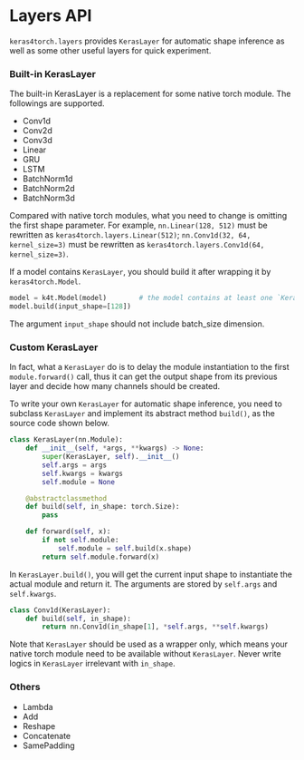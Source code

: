 # Layers API

`keras4torch.layers` provides `KerasLayer` for automatic shape inference as well as some other useful layers for quick experiment.

### Built-in KerasLayer

The built-in KerasLayer is a replacement for some native torch module. The followings are supported.

+ Conv1d
+ Conv2d
+ Conv3d
+ Linear
+ GRU
+ LSTM
+ BatchNorm1d
+ BatchNorm2d
+ BatchNorm3d

Compared with native torch modules, what you need to change is omitting the first shape parameter. For example, `nn.Linear(128, 512)` must be rewritten as `keras4torch.layers.Linear(512)`; `nn.Conv1d(32, 64, kernel_size=3)` must be rewritten as `keras4torch.layers.Conv1d(64, kernel_size=3)`.



If a model contains `KerasLayer`, you should build it after wrapping it by `keras4torch.Model`.

```python
model = k4t.Model(model) 		# the model contains at least one `KerasLayer`
model.build(input_shape=[128])
```

The argument `input_shape` should not include batch_size dimension.



### Custom KerasLayer

In fact, what a `KerasLayer` do is to delay the module instantiation to the first `module.forward()` call, thus it can get the output shape from its previous layer and decide how many channels should be created.

To write your own `KerasLayer` for automatic shape inference, you need to subclass `KerasLayer` and implement its abstract method `build()`, as the source code shown below.

```python
class KerasLayer(nn.Module):
    def __init__(self, *args, **kwargs) -> None:
        super(KerasLayer, self).__init__()
        self.args = args
        self.kwargs = kwargs
        self.module = None

    @abstractclassmethod
    def build(self, in_shape: torch.Size):
        pass

    def forward(self, x):
        if not self.module:
            self.module = self.build(x.shape)
        return self.module.forward(x)
```

In `KerasLayer.build()`, you will get the current input shape to instantiate the actual module and return it. The arguments are stored by `self.args` and `self.kwargs`.

```python
class Conv1d(KerasLayer):
    def build(self, in_shape):
        return nn.Conv1d(in_shape[1], *self.args, **self.kwargs)
```

Note that `KerasLayer` should be used as a wrapper only, which means your native torch module need to be available without `KerasLayer`. Never write logics in `KerasLayer` irrelevant with `in_shape`.



### Others

+ Lambda
+ Add
+ Reshape
+ Concatenate
+ SamePadding